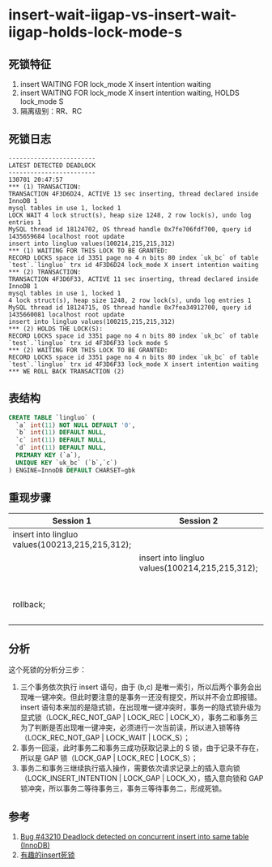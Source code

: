 insert-wait-iigap-vs-insert-wait-iigap-holds-lock-mode-s
===

## 死锁特征

1. insert WAITING FOR lock_mode X insert intention waiting
2. insert WAITING FOR lock_mode X insert intention waiting, HOLDS lock_mode S
3. 隔离级别：RR、RC

## 死锁日志

```
------------------------
LATEST DETECTED DEADLOCK
------------------------
130701 20:47:57
*** (1) TRANSACTION:
TRANSACTION 4F3D6D24, ACTIVE 13 sec inserting, thread declared inside InnoDB 1
mysql tables in use 1, locked 1
LOCK WAIT 4 lock struct(s), heap size 1248, 2 row lock(s), undo log entries 1
MySQL thread id 18124702, OS thread handle 0x7fe706fdf700, query id 1435659684 localhost root update
insert into lingluo values(100214,215,215,312)
*** (1) WAITING FOR THIS LOCK TO BE GRANTED:
RECORD LOCKS space id 3351 page no 4 n bits 80 index `uk_bc` of table `test`.`lingluo` trx id 4F3D6D24 lock_mode X insert intention waiting
*** (2) TRANSACTION:
TRANSACTION 4F3D6F33, ACTIVE 11 sec inserting, thread declared inside InnoDB 1
mysql tables in use 1, locked 1
4 lock struct(s), heap size 1248, 2 row lock(s), undo log entries 1
MySQL thread id 18124715, OS thread handle 0x7fea34912700, query id 1435660081 localhost root update
insert into lingluo values(100215,215,215,312)
*** (2) HOLDS THE LOCK(S):
RECORD LOCKS space id 3351 page no 4 n bits 80 index `uk_bc` of table `test`.`lingluo` trx id 4F3D6F33 lock mode S
*** (2) WAITING FOR THIS LOCK TO BE GRANTED:
RECORD LOCKS space id 3351 page no 4 n bits 80 index `uk_bc` of table `test`.`lingluo` trx id 4F3D6F33 lock_mode X insert intention waiting
*** WE ROLL BACK TRANSACTION (2)
```

## 表结构

```sql
CREATE TABLE `lingluo` (
  `a` int(11) NOT NULL DEFAULT '0',
  `b` int(11) DEFAULT NULL,
  `c` int(11) DEFAULT NULL,
  `d` int(11) DEFAULT NULL,
  PRIMARY KEY (`a`),
  UNIQUE KEY `uk_bc` (`b`,`c`)
) ENGINE=InnoDB DEFAULT CHARSET=gbk
```

## 重现步骤

| Session 1 | Session 2 | Session 3 |
| --------- | --------- | --------- |
| insert into lingluo values(100213,215,215,312); |  |  |
|  | insert into lingluo values(100214,215,215,312); |  |
| | | insert into lingluo values(100215,215,215,312); |
| rollback; |||
|||deadlock|

## 分析

这个死锁的分析分三步：

1. 三个事务依次执行 insert 语句，由于 (b,c) 是唯一索引，所以后两个事务会出现唯一键冲突。但此时要注意的是事务一还没有提交，所以并不会立即报错。insert 语句本来加的是隐式锁，在出现唯一键冲突时，事务一的隐式锁升级为显式锁（LOCK_REC_NOT_GAP | LOCK_REC | LOCK_X），事务二和事务三为了判断是否出现唯一键冲突，必须进行一次当前读，所以进入锁等待（LOCK_REC_NOT_GAP | LOCK_WAIT | LOCK_S）；
2. 事务一回滚，此时事务二和事务三成功获取记录上的 S 锁，由于记录不存在，所以是 GAP 锁（LOCK_GAP | LOCK_REC | LOCK_S）；
3. 事务二和事务三继续执行插入操作，需要依次请求记录上的插入意向锁（LOCK_INSERT_INTENTION | LOCK_GAP | LOCK_X），插入意向锁和 GAP 锁冲突，所以事务二等待事务三，事务三等待事务二，形成死锁。

## 参考

1. [Bug #43210	Deadlock detected on concurrent insert into same table (InnoDB)](https://bugs.mysql.com/bug.php?id=43210)
1. [有趣的insert死锁](http://www.cnblogs.com/sunss/p/3166550.html)
